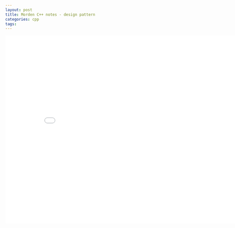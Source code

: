 ```yaml
---
layout: post
title: Morden C++ notes - design pattern
categories: cpp
tags:
---
```


<center><embed src="/pdfs/posts/Morden cpp notes — design pattern.pdf" width="850" height="600"></center>
